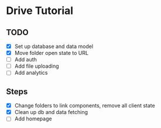 # Drive Tutorial

## TODO

- [x] Set up database and data model
- [x] Move folder open state to URL
- [ ] Add auth
- [ ] Add file uploading
- [ ] Add analytics

## Steps

- [x] Change folders to link components, remove all client state
- [x] Clean up db and data fetching
- [ ] Add homepage
